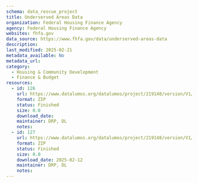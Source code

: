 ```yaml
---
schema: data_rescue_project 
title: Underserved Areas Data
organization: Federal Housing Finance Agency
agency: Federal Housing Finance Agency
websites: fhfa.gov
data_source: https://www.fhfa.gov/data/underserved-areas-data
description: 
last_modified: 2025-02-21
metadata_available: No
metadata_url: 
category:
  - Housing & Community Development 
  - Finance & Budget 
resources:
  - id: 126
    url: https://www.datalumos.org/datalumos/project/219148/version/V1/view
    format: ZIP
    status: Finished
    size: 0.0
    download_date: 
    maintainer: DRP, DL
    notes: 
  - id: 127
    url: https://www.datalumos.org/datalumos/project/219148/version/V1/view
    format: ZIP
    status: Finished
    size: 0.0
    download_date: 2025-02-12
    maintainer: DRP, DL
    notes: 
---
```

